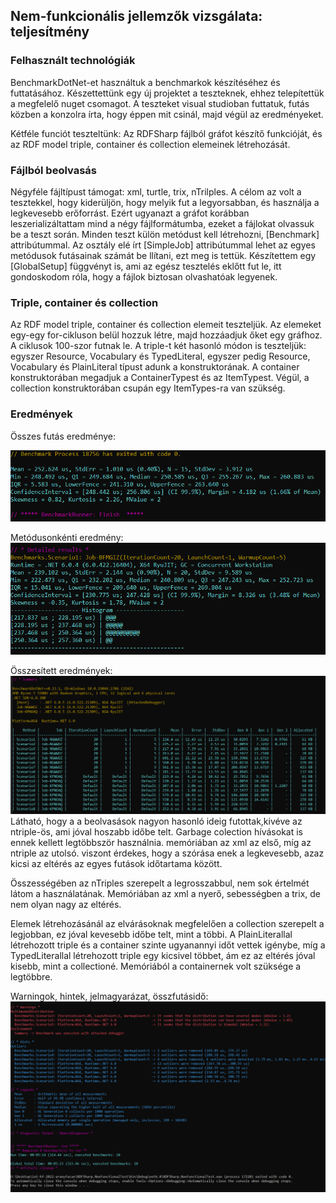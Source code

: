 ## Nem-funkcionális jellemzők vizsgálata: teljesítmény

### Felhasznált technológiák
BenchmarkDotNet-et használtuk a benchmarkok készítéséhez és futtatásához.
Készettettünk egy új projektet a teszteknek, ehhez telepítettük a megfelelő nuget csomagot.
A teszteket visual studioban futtatuk, futás közben a konzolra írta, hogy éppen mit csinál, majd végül az eredményeket.

 Kétféle funciót teszteltünk: Az RDFSharp fájlból gráfot készítő funkcióját, és az RDF model triple, container és collection elemeinek létrehozását.
 
 ### Fájlból beolvasás
 
 Négyféle fájltípust támogat: xml, turtle, trix, nTrilples. A célom az volt a tesztekkel, hogy kiderüljön,
 hogy melyik fut a legyorsabban, és használja a legkevesebb erőforrást. 
 Ezért ugyanazt a gráfot korábban leszerializáltattam mind a négy fájlformátumba, ezeket a fájlokat olvassuk be a teszt során.
 Minden teszt külön metódust kell létrehozni, [Benchmark] attribútummal. Az osztály elé írt [SimpleJob] attribútummal lehet az egyes metódusok futásainak számát be
 llítani, ezt meg is tettük. Készítettem egy [GlobalSetup] függvényt is, ami az egész tesztelés eklőtt fut le, itt gondoskodom róla, hogy a fájlok
 biztosan olvashatóak legyenek.

### Triple, container és collection
Az RDF model triple, container és collection elemeit teszteljük. Az elemeket egy-egy for-cikluson belül hozzuk létre, majd hozzáadjuk őket egy gráfhoz. A ciklusok 100-szor futnak le. A triple-t két hasonló módon is teszteljük: egyszer Resource, Vocabulary és TypedLiteral, egyszer pedig Resource, Vocabulary és PlainLiteral típust adunk a konstruktorának. A container konstruktorában megadjuk a ContainerTypest és az ItemTypest. Végül, a collection konstruktorában csupán egy ItemTypes-ra van szükség.
 
 ### Eredmények
 
Összes futás eredménye:

 ![](1.png)
 
 Metódusonkénti eredmény:
 ![](2.png)
 
Összesített eredmények:
 ![](3.png)
Látható, hogy a a beolvasások nagyon hasonló ideig futottak,kivéve az ntriple-ös, ami jóval hoszabb időbe telt. 
Garbage colection hívásokat is ennek kellett legtöbbször használnia. memóriában az xml az első, míg az ntriple az utolsó.
viszont érdekes, hogy a szórása enek a legkevesebb, azaz kicsi az eltérés az egyes futások időtartama között.

Összességében az nTriples szerepelt a legrosszabbul, nem sok értelmét látom a használatának.
Memóriában az xml a nyerő, sebességben a trix, de nem olyan nagy az eltérés.

Elemek létrehozásánál az elvárásoknak megfelelően a collection szerepelt a legjobban, ez jóval kevesebb időbe telt, mint a többi. A PlainLiterallal létrehozott triple és a container szinte ugyanannyi időt vettek igénybe, míg a TypedLiterallal létrehozott triple egy kicsivel többet, ám ez az eltérés jóval kisebb, mint a collectioné. Memóriából a containernek volt szüksége a legtöbbre. 
 
 Warningok, hintek, jelmagyarázat, összfutásidő:
 ![](4.png)
 
